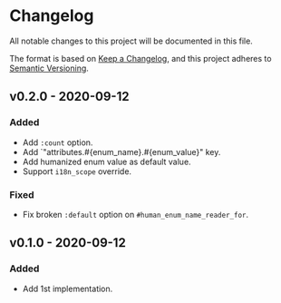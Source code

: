 # Changelog

All notable changes to this project will be documented in this file.

The format is based on [Keep a Changelog](https://keepachangelog.com/en/1.0.0/),
and this project adheres to [Semantic Versioning](https://semver.org/spec/v2.0.0.html).

## v0.2.0 - 2020-09-12

### Added

- Add `:count` option.
- Add `"attributes.#{enum_name}.#{enum_value}" key.
- Add humanized enum value as default value.
- Support `i18n_scope` override.

### Fixed

- Fix broken `:default` option on `#human_enum_name_reader_for`.

## v0.1.0 - 2020-09-12

### Added

- Add 1st implementation.
